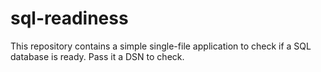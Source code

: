 # sql-readiness

This repository contains a simple single-file application to check if a SQL
database is ready.  Pass it a DSN to check.
